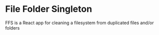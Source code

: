 # File Folder Singleton

FFS is a React app for cleaning a filesystem from duplicated files and/or folders
